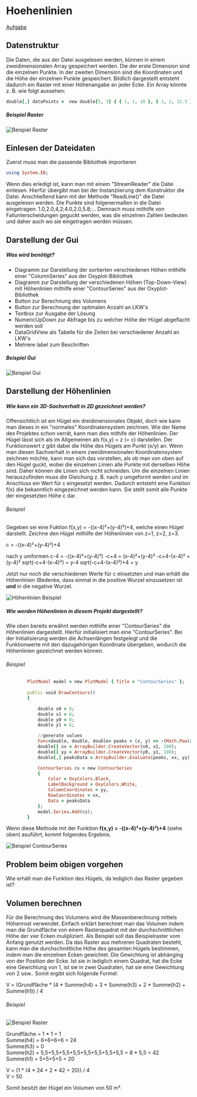 # Hoehenlinien

[Aufgabe](https://www.matse-ausbildung.de/hoehenlinien.html)

## Datenstruktur

Die Daten, die aus der Datei ausgelesen werden, können in einem zweidimensionalen Array gespeichert werden. Die der erste Dimension sind die einzelnen Punkte. In der zweiten Dimension sind die Koordinaten und die Höhe der einzelnen Punkte gespeichert. Bildlich dargestellt entsteht dadurch ein Raster mit einer Höhenangabe an jeder Ecke.
Ein Array könnte z. B. wie folgt aussehen:
```ruby
double[,] dataPoints =  new double[5, 3] { { 1, 1, 10 }, { 1, 2, 12.5 }, { 2, 1, 10 }, { 2, 2, 12.5 }, { 3, 2, 10 } };
```

##### Beispiel Raster

![Beispiel Raster](https://github.com/JoBo33/Hoehenlinien/blob/main/Example-Pictures/Example%20Grid.png "Beispiel Raster")


## Einlesen der Dateidaten
Zuerst muss man die passende Bibliothek importieren 
```ruby
using System.IO;
```
Wenn dies erledigt ist, kann man mit einem "StreamReader" die Datei einlesen. Hierfür übergibt man bei der Instanziierung dem Konstruktor die Datei. Anschließend kann mit der Methode "ReadLine()" die Datei ausgelesen werden. Die Punkte sind folgenermaßen in die Datei eingetragen: 
1.0,2.0,4,2;4.0,2.0,5.8;...
Demnach muss mithilfe von Fallunterscheidungen geguckt werden, was die einzelnen Zahlen bedeuten und daher auch wo sie eingetragen werden müssen.


## Darstellung der Gui

##### Was wird benötigt?
- Diagramm zur Darstellung der sortierten verschiedenen Höhen mithilfe einer "ColumnSeries" aus der Oxyplot-Bibliothek
- Diagramm zur Darstellung der verschiedenen Höhen (Top-Down-View) mit Höhenlinien mithilfe einer "ContourSeries" aus der Oxyplot-Bibliothek
- Button zur Berechnung des Volumens
- Button zur Berechnung der optimalen Anzahl an LKW's
- Textbox zur Ausgabe der Lösung
- NumericUpDown zur Abfrage bis zu welcher Höhe der Hügel abgeflacht werden soll
- DataGridView als Tabelle für die Zeiten bei verschiedener Anzahl an LKW's
- Mehrere label zum Beschriften

##### Beispiel Gui
![Beispiel Gui](https://github.com/JoBo33/Hoehenlinien/blob/main/Example-Pictures/Example%20Gui.png "Beispiel Gui")


## Darstellung der Höhenlinien

##### Wie kann ein 3D-Sachverhalt in 2D gezeichnet werden?
Offensichtlich ist ein Hügel ein dreidimensionales Objekt, doch wie kann man dieses in ein "normales" Koordinatensystem zeichnen. Wie der Name des Projektes schon verrät, kann man dies mithife der Höhenlinien. Der Hügel lässt sich als im Allgemeinen als f(x,y) = z (= c) darstellen. Der Funktionswert z gibt dabei die Höhe des Hügels am Punkt (x/y) an. Wenn man diesen Sachverhalt in einem zweidimensionalen Koordinatensystem zeichnen möchte, kann man sich das vorstellen, als ob man von oben auf den Hügel guckt, wobei die einzelnen Linien alle Punkte mit derselben Höhe sind. Daher können die Linien sich nicht schneiden. Um die einzelnen Linien herauszufinden muss die Gleichung z. B. nach y umgeformt werden und im Anschluss ein Wert für c eingesetzt werden. Dadurch entsteht eine Funktion f(x) die bekanntlich eingezeichnet werden kann. Sie stellt somit alle Punkte der eingesetzten Höhe c dar.

###### Beispiel 
Gegeben sei eine Fuktion f(x,y) = -((x-4)²+(y-4)²)+4, welche einen Hügel darstellt. Zeichne den Hügel mithilfe der Höhenlinien von z=1, z=2, z=3.

c = -((x-4)²+(y-4)²)+4

nach y umformen
                c-4 = -((x-4)²+(y-4)²)
               -c+4 = (x-4)²+(y-4)²
        -c+4-(x-4)² = (y-4)²
  sqrt(-c+4-(x-4)²) = y-4
sqrt(-c+4-(x-4)²)+4 = y

Jetzt nur noch die verschiedenen Werte für c einsetzten und man erhält die Höhenlinien (Bedenke, dass einmal in die positive Wurzel einzusetzen ist **und** in die negative Wurzel. 

![Höhenlinien Beispiel](https://github.com/JoBo33/Hoehenlinien/blob/main/Example-Pictures/Example%20Calculation.png)
##### Wie werden Höhenlinien in diesem Projekt dargestellt?
Wie oben bereits erwähnt werden mithilfe einer "ContourSeries" die Höhenlinien dargestellt. Hierfür initialisiert man eine "ContourSeries". Bei der Initialisierung werden die Achsenlängen festgelegt und die Funktionwerte mit den dazugehörigen Koordinate übergeben, wodurch die Höhenlinien gezeichnet werden können. 

###### Beispiel
```ruby
        PlotModel model = new PlotModel { Title = "ContourSeries" };
        
        public void DrawContours()
        {

            double x0 = 0;
            double x1 = 6;
            double y0 = 0;
            double y1 = 6;

            //generate values
            Func<double, double, double> peaks = (x, y) => -(Math.Pow(x - 4, 2) + Math.Pow(y - 4, 2)) + 4;
            double[] xx = ArrayBuilder.CreateVector(x0, x1, 100);
            double[] yy = ArrayBuilder.CreateVector(y0, y1, 100);
            double[,] peaksData = ArrayBuilder.Evaluate(peaks, xx, yy);

            ContourSeries cs = new ContourSeries
            {
                Color = OxyColors.Black,
                LabelBackground = OxyColors.White,
                ColumnCoordinates = yy,
                RowCoordinates = xx,
                Data = peaksData
            };
            model.Series.Add(cs);
        }
```
Wenn diese Methode mit der Funktion **f(x,y) = -((x-4)²+(y-4)²)+4** (siehe oben) asuführt, kommt folgendes Ergebnis.

![Beispiel ContourSeries](https://github.com/JoBo33/Hoehenlinien/blob/main/Example-Pictures/Example%20ContourSeries.png "Beispiel ContourSeries")

## Problem beim obigen vorgehen
Wie erhält man die Funktion des Hügels, da lediglich das Raster gegeben ist?


## Volumen berechnen
Für die Berechnung des Volumens wird die Massenberechnung mittels Höhenrost verwendet. Einfach erklärt berechnet man das Volumen indem man die Grundfläche von einem Rasterquadrat mit der durchschnittlichen Höhe der vier Ecken mulipliziert. Als Beispiel soll das Beispielraster vom Anfang genutzt werden. 
Da das Raster aus mehreren Quadraten besteht, kann man die durchschnittliche Höhe des gesamten Hügels bestimmen, indem man die einzelnen Ecken gewichtet. Die Gewichtung ist abhänging von der Position der Ecke. Ist sie in lediglich einem Quadrat, hat die Ecke eine Gewichtung von 1, ist sie in zwei Quadraten, hat sie eine Gewichtung von 2 usw..
Somit ergibt sich folgende Formel:

V = (Grundfläche * (4 * Summe(h4) + 3 * Summe(h3) + 2 * Summe(h2) + Summe(h1)) / 4

###### Beispiel 
![Beispiel Raster](https://github.com/JoBo33/Hoehenlinien/blob/main/Example-Pictures/Example%20Grid.png "Beispiel Raster")

Grundfläche = 1 * 1 = 1  
Summe(h4) = 6+6+6+6 = 24  
Summe(h3) = 0  
Summe(h2) = 5,5+5,5+5,5+5,5+5,5+5,5+5,5+5,5 = 8 * 5,5 = 42  
Summe(h1) = 5+5+5+5 = 20  
  
V = (1 * (4 * 24 + 2 * 42 + 20)) / 4  
V = 50  
  
Somit besitzt der Hügel ein Volumen von 50 m³.










